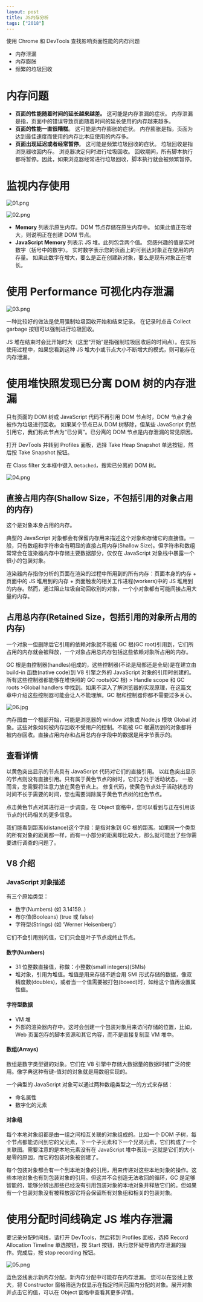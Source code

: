 ```yaml
---
layout: post
title: JS内存分析
tags: ["2018"]
---
```


使用 Chrome 和 DevTools 查找影响页面性能的内存问题

- 内存泄漏
- 内存膨胀
- 频繁的垃圾回收

# 内存问题

- **页面的性能随着时间的延长越来越差。** 这可能是内存泄漏的症状。 内存泄漏是指，页面中的错误导致页面随着时间的延长使用的内存越来越多。
- **页面的性能一直很糟糕**。 这可能是内存膨胀的症状。 内存膨胀是指，页面为达到最佳速度而使用的内存比本应使用的内存多。
- **页面出现延迟或者经常暂停**。 这可能是频繁垃圾回收的症状。 垃圾回收是指浏览器收回内存。 浏览器决定何时进行垃圾回收。 回收期间，所有脚本执行都将暂停。因此，如果浏览器经常进行垃圾回收，脚本执行就会被频繁暂停。

# 监视内存使用

![01.png](https://cdn-1257430323.cos.ap-guangzhou.myqcloud.com/assets/imgs/20210505093028_cc52ee2d5bf6031e080675829abc16da.png)

![02.png](https://cdn-1257430323.cos.ap-guangzhou.myqcloud.com/assets/imgs/20210505093035_ebded595c0015cb20c122e975e31233d.png)

- **Memory** 列表示原生内存。DOM 节点存储在原生内存中。 如果此值正在增大，则说明正在创建 DOM 节点。
- **JavaScript Memory** 列表示 JS 堆。此列包含两个值。 您感兴趣的值是实时数字（括号中的数字）。 实时数字表示您的页面上的可到达对象正在使用的内存量。 如果此数字在增大，要么是正在创建新对象，要么是现有对象正在增长。

# 使用 Performance 可视化内存泄漏

![03.png](https://cdn-1257430323.cos.ap-guangzhou.myqcloud.com/assets/imgs/20210505093042_89b8a98edef930d7d922cec1f7a3aaf9.png)

一种比较好的做法是使用强制垃圾回收开始和结束记录。 在记录时点击 Collect garbage 按钮可以强制进行垃圾回收。

JS 堆在结束时会比开始时大（这里“开始”是指强制垃圾回收后的时间点）。在实际使用过程中，如果您看到这种 JS 堆大小或节点大小不断增大的模式，则可能存在内存泄漏。

# 使用堆快照发现已分离 DOM 树的内存泄漏

只有页面的 DOM 树或 JavaScript 代码不再引用 DOM 节点时，DOM 节点才会被作为垃圾进行回收。 如果某个节点已从 DOM 树移除，但某些 JavaScript 仍然引用它，我们称此节点为“已分离”。已分离的 DOM 节点是内存泄漏的常见原因。

打开 DevTools 并转到 Profiles 面板，选择 Take Heap Snapshot 单选按钮，然后按 Take Snapshot 按钮。

在 Class filter 文本框中键入 `Detached`，搜索已分离的 DOM 树。

![04.png](https://cdn-1257430323.cos.ap-guangzhou.myqcloud.com/assets/imgs/20210505093049_6d73d3b64b3b4f1ce1d3cfa64e706d97.png)

## 直接占用内存(Shallow Size，不包括引用的对象占用的内存)

这个是对象本身占用的内存。

典型的 JavaScript 对象都会有保留内存用来描述这个对象和存储它的直接值。一般，只有数组和字符串会有明显的直接占用内存(Shallow Size)。但字符串和数组常常会在渲染器内存中存储主要数据部分，仅仅在 JavaScript 对象栈中暴露一个很小的包装对象。

渲染器内存指你分析的页面在渲染的过程中所用到的所有内存：页面本身的内存 + 页面中的 JS 堆用到的内存 + 页面触发的相关工作进程(workers)中的 JS 堆用到的内存。然而，通过阻止垃圾自动回收别的对象，一个小对象都有可能间接占用大量的内存。

## 占用总内存(Retained Size，包括引用的对象所占用的内存)

一个对象一但删除后它引用的依赖对象就不能被 GC 根(GC root)引用到，它们所占用的内存就会被释放，一个对象占用总内存包括这些依赖对象所占用的内存。

GC 根是由控制器(handles)组成的，这些控制器(不论是局部还是全局)是在建立由 build-in 函数(native code)到 V8 引擎之外的 JavaScript 对象的引用时创建的。所有这些控制器都能够在堆快照的 GC roots(GC 根) > Handle scope 和 GC roots >Global handlers 中找到。如果不深入了解浏览器的实现原理，在这篇文章中介绍这些控制器可能会让人不能理解。GC 根和控制器你都不需要过多关心。

![06.jpg](https://cdn-1257430323.cos.ap-guangzhou.myqcloud.com/assets/imgs/20210505093116_a42f583c7103e074d3435f0beff98b78.jpg)

内存图由一个根部开始，可能是浏览器的 window 对象或 Node.js 模块 Global 对象。这些对象如何被内存回收不受用户的控制。不能被 GC 根遍历到的对象都将被内存回收。直接占用内存和占用总内存字段中的数据是用字节表示的。

## 查看详情

以黄色突出显示的节点具有 JavaScript 代码对它们的直接引用。 以红色突出显示的节点则没有直接引用。只有属于黄色节点的树时，它们才处于活动状态。 一般而言，您需要将注意力放在黄色节点上。 修复代码，使黄色节点处于活动状态的时间不长于需要的时间，您也需要消除属于黄色节点树的红色节点。

点击黄色节点对其进行进一步调查。在 Object 窗格中，您可以看到与正在引用该节点的代码相关的更多信息。

我们能看到距离(distance)这个字段：是指对象到 GC 根的距离。如果同一个类型的所有对象的距离都一样，而有一小部分的距离却比较大，那么就可能出了些你需要进行调查的问题了。

## V8 介绍

### JavaScript 对象描述

有三个原始类型：

- 数字(Numbers) (如 3.14159..)
- 布尔值(Booleans) (true 或 false)
- 字符型(Strings) (如 ‘Werner Heisenberg’)

它们不会引用别的值，它们只会是叶子节点或终止节点。

#### 数字(Numbers)

- 31 位整数直接值，称做：小整数(small integers)(SMIs)
- 堆对象，引用为堆值。堆值是用来存储不适合用 SMI 形式存储的数据，像双精度数(doubles)，或者当一个值需要被打包(boxed)时，如给这个值再设置属性值。

#### 字符型数据

- VM 堆
- 外部的渲染器内存中。这时会创建一个包装对象用来访问存储的位置，比如，Web 页面包存的脚本资源和其它内容，而不是直接复制至 VM 堆中。

#### 数组(Arrays)

数组是数字类型键的对象。它们在 V8 引擎中存储大数据量的数据时被广泛的使用。像字典这种有键-值对的对象就是用数组实现的。

一个典型的 JavaScript 对象可以通过两种数组类型之一的方式来存储：

- 命名属性
- 数字化的元素

#### 对象组

每个本地对象组都是由一组之间相互关联的对象组成的。比如一个 DOM 子树，每个节点都能访问到它的父元素，下一个子元素和下一个兄弟元素，它们构成了一个关联图。需要注意的是本地元素没有在 JavaScript 堆中表现－这就是它们的大小是零的原因，而它的包装对象被创建了。

每个包装对象都会有一个到本地对象的引用，用来传递对这些本地对象的操作。这些本地对象也有到包装对象的引用。但这并不会创造无法收回的循环，GC 是足够智能的，能够分辨出那些已经没有引用包装对象的本地对象并释放它们的。但如果有一个包装对象没有被释放那它将会保留所有对象组和相关的包装对象。

# 使用分配时间线确定 JS 堆内存泄漏

要记录分配时间线，请打开 DevTools，然后转到 Profiles 面板，选择 Record Allocation Timeline 单选按钮，按 Start 按钮，执行您怀疑导致内存泄漏的操作。完成后，按 stop recording 按钮。

![05.png](https://cdn-1257430323.cos.ap-guangzhou.myqcloud.com/assets/imgs/20210505093102_ed2fcb17b54eadf602f7c67c50349a77.png)

蓝色竖线表示新内存分配。新内存分配中可能存在内存泄漏。 您可以在竖线上放大，将 Constructor 窗格筛选为仅显示在指定时间范围内分配的对象。展开对象并点击它的值，可以在 Object 窗格中查看其更多详情。
